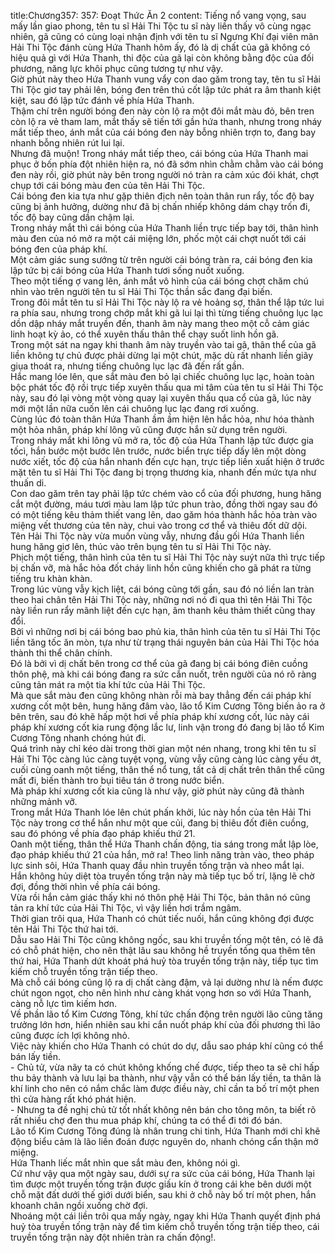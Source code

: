 title:Chương357: 357: Đoạt Thức Ăn 2
content:
Tiếng nổ vang vọng, sau mấy lần giao phong, tên tu sĩ Hải Thi Tộc tu sĩ này liền thấy vô cùng ngạc nhiên, gã cũng có cùng loại nhận định với tên tu sĩ Ngưng Khí đại viên mãn Hải Thi Tộc đánh cùng Hứa Thanh hôm ấy, đó là dị chất của gã không có hiệu quả gì với Hứa Thanh, thi độc của gã lại còn không bằng độc của đối phương, năng lực khôi phục cũng tương tự như vậy.<br>Giờ phút này theo Hứa Thanh vung vẩy con dao găm trong tay, tên tu sĩ Hải Thi Tộc giơ tay phải lên, bóng đen trên thú cốt lập tức phát ra âm thanh kiệt kiệt, sau đó lập tức đánh về phía Hứa Thanh.<br>Thậm chí trên người bóng đen này còn lộ ra một đôi mắt màu đỏ, bên tren còn lộ ra vẻ tham lam, mắt thấy sẽ tiến tới gần hứa thanh, nhưng trong nháy mắt tiếp theo, ánh mắt của cái bóng đen này bỗng nhiên trợn to, đang bay nhanh bỗng nhiên rút lui lại.<br>Nhưng đã muộn! Trong nháy mắt tiếp theo, cái bóng của Hứa Thanh mai phục ở bốn phía đột nhiên hiện ra, nó đã sớm nhìn chằm chằm vào cái bóng đen này rồi, giờ phút này bên trong người nó tràn ra cảm xúc đói khát, chợt chụp tới cái bóng màu đen của tên Hải Thi Tộc.<br>Cái bóng đen kia tựa như gặp thiên địch nên toàn thân run rẩy, tốc độ bay cũng bị ảnh hưởng, dường như đã bị chấn nhiếp không dám chạy trốn đi, tốc độ bay cũng dần chậm lại.<br>Trong nháy mắt thì cái bóng của Hứa Thanh liền trực tiếp bay tới, thân hình màu đen của nó mở ra một cái miệng lớn, phốc một cái chợt nuốt tới cái bóng đen của pháp khí.<br>Một cảm giác sung sướng từ trên người cái bóng tràn ra, cái bóng đen kia lập tức bị cái bóng của Hứa Thanh tươi sống nuốt xuống.<br>Theo một tiếng ợ vang lên, ánh mắt vô hình của cái bóng chợt chăm chú nhìn vào trên người tên tu sĩ Hải Thi Tộc thần sắc đang đại biến.<br>Trong đôi mắt tên tu sĩ Hải Thi Tộc này lộ ra vẻ hoảng sợ, thân thể lập tức lui ra phía sau, nhưng trong chớp mắt khi gã lui lại thì từng tiếng chuông lục lạc dồn dập nháy mắt truyền đến, thanh âm này mang theo một cỗ cảm giác linh hoạt kỳ ảo, có thể xuyên thấu thân thể chạy suốt linh hồn gã.<br>Trong một sát na ngay khi thanh âm này truyền vào tai gã, thân thể của gã liền không tự chủ được phải dừng lại một chút, mặc dù rất nhanh liền giãy giụa thoát ra, nhưng tiếng chuông lục lạc đã đến rất gần.<br>Hắc mang lóe lên, que sắt màu đen bỏ lại chiếc chuông lục lạc, hoàn toàn bộc phát tốc độ rồi trực tiếp xuyên thấu qua mi tâm của tên tu sĩ Hải Thi Tộc này, sau đó lại vòng một vòng quay lại xuyên thấu qua cổ của gã, lúc này mới một lần nữa cuốn lên cái chuông lục lạc đang rơi xuống.<br>Cùng lúc đó toàn thân Hứa Thanh ầm ầm hiện lên hắc hỏa, như hóa thành một hỏa nhân, pháp khí lông vũ cũng được hắn sử dụng trên người.<br>Trong nháy mắt khi lông vũ mở ra, tốc độ của Hứa Thanh lập tức được gia tốcì, hắn bước một bước lên trước, nước biển trực tiếp dấy lên một dòng nước xiết, tốc độ của hắn nhanh đến cực hạn, trực tiếp liền xuất hiện ở trước mặt tên tu sĩ Hải Thi Tộc đang bị trọng thương kia, nhanh đến mức tựa như thuấn di.<br>Con dao găm trên tay phải lập tức chém vào cổ của đối phương, hung hăng cắt một đường, máu tươi màu lam lập tức phun trào, đồng thời ngay sau đó có một tiếng kêu thảm thiết vang lên, dao găm hóa thành hắc hỏa tràn vào miệng vết thương của tên này, chui vào trong cơ thể và thiêu đốt dữ dội.<br>Tên Hải Thi Tộc này vừa muốn vùng vẫy, nhưng đầu gối Hứa Thanh liền hung hăng giơ lên, thúc vào trên bụng tên tu sĩ Hải Thi Tộc này.<br>Phịch một tiếng, thân hình của tên tu sĩ Hải Thi Tộc này suýt nữa thì trực tiếp bị chấn vỡ, mà hắc hỏa đốt cháy linh hồn cũng khiến cho gã phát ra từng tiếng tru khàn khàn.<br>Trong lúc vùng vẫy kịch liệt, cái bóng cũng tới gần, sau đó nó liền lan tràn theo hai chân tên Hải Thi Tộc này, những nơi nó đi qua thì tên Hải Thi Tộc này liền run rẩy mãnh liệt đến cực hạn, âm thanh kêu thảm thiết cũng thay đổi.<br>Bởi vì những nơi bị cái bóng bao phủ kia, thân hình của tên tu sĩ Hải Thi Tộc liền tăng tốc ăn mòn, tựa như từ trạng thái nguyên bản của Hải Thi Tộc hóa thành thi thể chân chính.<br>Đó là bởi vì dị chất bên trong cơ thể của gã đang bị cái bóng điên cuồng thôn phệ, mà khi cái bóng đang ra sức cắn nuốt, trên người của nó rõ ràng cũng tản mát ra một tia khí tức của Hải Thi Tộc.<br>Mà que sắt màu đen cũng không nhàn rỗi mà bay thẳng đến cái pháp khí xương cốt một bên, hung hăng đâm vào, lão tổ Kim Cương Tông biến ảo ra ở bên trên, sau đó khẽ hấp một hơi về phía pháp khí xương cốt, lúc này cái pháp khí xương cốt kia rung động lắc lư, linh vận trong đó đang bị lão tổ Kim Cương Tông nhanh chóng hút đi.<br>Quá trình này chỉ kéo dài trong thời gian một nén nhang, trong khi tên tu sĩ Hải Thi Tộc càng lúc càng tuyệt vọng, vùng vẫy cũng càng lúc càng yếu ớt, cuối cùng oanh một tiếng, thân thể nổ tung, tất cả dị chất trên thân thể cũng mất đi, biến thành tro bụi tiêu tán ở trong nước biển.<br>Mà pháp khí xương cốt kia cũng là như vậy, giờ phút này cũng đã thành những mảnh vỡ.<br>Trong mắt Hứa Thanh lóe lên chút phấn khởi, lúc này hồn của tên Hải Thi Tộc này trong cơ thể hắn như một que củi, đang bị thiêu đốt điên cuồng, sau đó phóng về phía đạo pháp khiếu thứ 21.<br>Oanh một tiếng, thân thể Hứa Thanh chấn động, tia sáng trong mắt lập lòe, đạo pháp khiếu thứ 21 của hắn, mở ra! Theo linh năng tràn vào, theo pháp lực sinh sôi, Hứa Thanh quay đầu nhìn truyền tống trận và nheo mắt lại.<br>Hắn không hủy diệt tòa truyền tống trận này mà tiếp tục bố trí, lặng lẽ chờ đợi, đồng thời nhìn về phía cái bóng.<br>Vừa rồi hắn cảm giác thấy khi nó thôn phệ Hải Thi Tộc, bản thân nó cũng tản ra khí tức của Hải Thi Tộc, vì vậy liền hơi trầm ngâm.<br>Thời gian trôi qua, Hứa Thanh có chút tiếc nuối, hắn cũng không đợi được tên Hải Thi Tộc thứ hai tới.<br>Dẫu sao Hải Thi Tộc cũng không ngốc, sau khi truyền tống một tên, có lẽ đã có chỗ phát hiện, cho nên thật lâu sau không hề truyền tống qua thêm tên thứ hai, Hứa Thanh dứt khoát phá huỷ tòa truyền tống trận này, tiếp tục tìm kiếm chỗ truyền tống trận tiếp theo.<br>Mà chỗ cái bóng cũng lộ ra dị chất càng đậm, vả lại dường như là nếm được chút ngon ngọt, cho nên hình như càng khát vọng hơn so với Hứa Thanh, càng nỗ lực tìm kiếm hơn.<br>Về phần lão tổ Kim Cương Tông, khí tức chấn động trên người lão cũng tăng trưởng lớn hơn, hiển nhiên sau khi cắn nuốt pháp khí của đối phương thì lão cũng được ích lợi không nhỏ.<br>Việc này khiến cho Hứa Thanh có chút do dự, dẫu sao pháp khí cũng có thể bán lấy tiền.<br>- Chủ tử, vừa nãy ta có chút không khống chế được, tiếp theo ta sẽ chỉ hấp thu bảy thành và lưu lại ba thành, như vậy vẫn có thể bán lấy tiền, ta thân là khí linh cho nên có nắm chắc làm được điều này, chỉ cần ta bố trí một phen thì cửa hàng rất khó phát hiện.<br>- Nhưng ta đề nghị chủ tử tốt nhất không nên bán cho tông môn, ta biết rõ rất nhiều chợ đen thu mua pháp khí, chúng ta có thể đi tới đó bán.<br>Lão tổ Kim Cương Tông đúng là nhân trung chi tinh, Hứa Thanh mới chỉ khẽ động biểu cảm là lão liền đoán được nguyên do, nhanh chóng cẩn thận mở miệng.<br>Hứa Thanh liếc mắt nhìn que sắt màu đen, không nói gì.<br>Cứ như vậy qua một ngày sau, dưới sự ra sức của cái bóng, Hứa Thanh lại tìm được một truyền tống trận được giấu kín ở trong cái khe bên dưới một chỗ mặt đất dưới thế giới dưới biển, sau khi ở chỗ này bố trí một phen, hắn khoanh chân ngồi xuống chờ đợi.<br>Nhoáng một cái liền trôi qua mấy ngày, ngay khi Hứa Thanh quyết định phá huỷ tòa truyền tống trận này để tìm kiếm chỗ truyền tống trận tiếp theo, cái truyền tống trận này đột nhiên tràn ra chấn động!.<br>